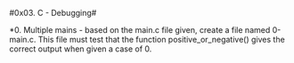 #0x03. C - Debugging#

*0. Multiple mains - based on the main.c file given, create a file named 0-main.c. This file must test that the function positive_or_negative() gives the correct output when given a case of 0.
